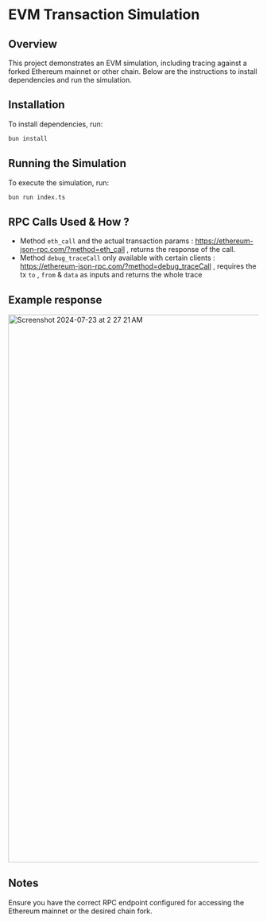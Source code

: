 # EVM Transaction Simulation

## Overview

This project demonstrates an EVM simulation, including tracing against a forked Ethereum mainnet or other chain. Below are the instructions to install dependencies and run the simulation.

## Installation

To install dependencies, run:

```bash
bun install
```

## Running the Simulation

To execute the simulation, run:

```bash
bun run index.ts
```

## RPC Calls Used & How ? 

- Method `eth_call` and the actual transaction params : https://ethereum-json-rpc.com/?method=eth_call , returns the response of the call.
- Method `debug_traceCall` only available with certain clients : https://ethereum-json-rpc.com/?method=debug_traceCall , requires the tx `to` , `from` & `data` as inputs and returns the whole trace 

## Example response 

<img width="1103" alt="Screenshot 2024-07-23 at 2 27 21 AM" src="https://github.com/user-attachments/assets/0cb14056-768c-4c37-8473-d09c3dc1c8b2">

## Notes

Ensure you have the correct RPC endpoint configured for accessing the Ethereum mainnet or the desired chain fork.
